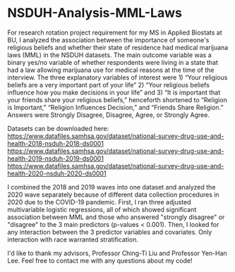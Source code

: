 # NSDUH-Analysis-MML-Laws
For research rotation project requirement for my MS in Applied Biostats at BU, I analyzed the association between the importance of someone's religious beliefs and whether their state of residence had medical marijuana laws (MML) in the NSDUH datasets. The main outcome variable was a binary yes/no variable of whether respondents were living in a state that had a law allowing marijuana use for medical reasons at the time of the interview. The three explanatory variables of interest were 1) “Your religious beliefs are a very important part of your life” 2) “Your religious beliefs influence how you make decisions in your life” and 3) “It is important that your friends share your religious beliefs,” henceforth shortened to “Religion is Important,” “Religion Influences Decision,” and “Friends Share Religion.” Answers were Strongly Disagree, Disagree, Agree, or Strongly Agree. 

Datasets can be downloaded here: 
https://www.datafiles.samhsa.gov/dataset/national-survey-drug-use-and-health-2018-nsduh-2018-ds0001
https://www.datafiles.samhsa.gov/dataset/national-survey-drug-use-and-health-2019-nsduh-2019-ds0001
https://www.datafiles.samhsa.gov/dataset/national-survey-drug-use-and-health-2020-nsduh-2020-ds0001

I combined the 2018 and 2019 waves into one dataset and analyzed the 2020 wave separately because of different data collection procedures in 2020 due to the COVID-19 pandemic. First, I ran three adjusted multivariable logistic regressions, all of which showed significant association between MML and those who answered "strongly disagree" or "disagree" to the 3 main predictors (p-values < 0.001). Then, I looked for any interaction between the 3 predictor variables and covariates. Only interaction with race warranted stratification. 

I'd like to thank my advisors, Professor Ching-Ti Liu and Professor Yen-Han Lee. 
Feel free to contact me with any questions about my code! 
